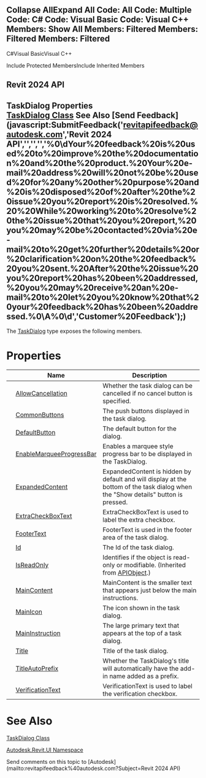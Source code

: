 ﻿

Collapse AllExpand All Code: All Code: Multiple Code: C# Code: Visual Basic Code: Visual C++  Members: Show All Members: Filtered Members: Filtered Members: Filtered   
---  
  
C#Visual BasicVisual C++

Include Protected MembersInclude Inherited Members

Revit 2024 API  
---  
TaskDialog Properties  
[TaskDialog Class](853afb57-7455-a636-9881-61a391118c16.md) See Also [Send Feedback](javascript:SubmitFeedback\('revitapifeedback@autodesk.com','Revit 2024 API','','','','%0\\dYour%20feedback%20is%20used%20to%20improve%20the%20documentation%20and%20the%20product.%20Your%20e-mail%20address%20will%20not%20be%20used%20for%20any%20other%20purpose%20and%20is%20disposed%20of%20after%20the%20issue%20you%20report%20is%20resolved.%20%20While%20working%20to%20resolve%20the%20issue%20that%20you%20report,%20you%20may%20be%20contacted%20via%20e-mail%20to%20get%20further%20details%20or%20clarification%20on%20the%20feedback%20you%20sent.%20After%20the%20issue%20you%20report%20has%20been%20addressed,%20you%20may%20receive%20an%20e-mail%20to%20let%20you%20know%20that%20your%20feedback%20has%20been%20addressed.%0\\A%0\\d','Customer%20Feedback'\);)  
---  
  
The [TaskDialog](853afb57-7455-a636-9881-61a391118c16.md) type exposes the following members.

# Properties

|  | Name | Description |
| --- | --- | --- |
|  | [AllowCancellation](72a2b8b0-1da8-2726-9da6-c03d76e13288.md) | Whether the task dialog can be cancelled if no cancel button is specified. |
|  | [CommonButtons](3d625bdb-4227-a923-8a1a-fc8076f9d4f6.md) | The push buttons displayed in the task dialog. |
|  | [DefaultButton](db31a684-fbd0-ef77-3910-cc65a73e5b63.md) | The default button for the dialog. |
|  | [EnableMarqueeProgressBar](b3a3412b-1f70-f7a6-a97f-12c51eaff104.md) | Enables a marquee style progress bar to be displayed in the TaskDialog. |
|  | [ExpandedContent](3aff0677-7049-fe66-f37b-fcfbd78f3872.md) | ExpandedContent is hidden by default and will display at the bottom of the task dialog when the "Show details" button is pressed. |
|  | [ExtraCheckBoxText](00a6d114-9937-11c6-f872-d987157a0d41.md) | ExtraCheckBoxText is used to label the extra checkbox. |
|  | [FooterText](7d4acc42-d796-7d44-4f59-fc94c1fb01da.md) | FooterText is used in the footer area of the task dialog. |
|  | [Id](4f0c2d64-6d66-2c88-828a-68dc6b10c4d6.md) | The Id of the task dialog. |
|  | [IsReadOnly](d516bcd2-a3fd-a578-58f6-f1add979bd07.md) | Identifies if the object is read-only or modifiable. (Inherited from [APIObject](beb86ef5-39ad-3f0d-0cd9-0c929387a2bb.md).) |
|  | [MainContent](0c2eb583-de3d-58f5-31ea-7ff71eae51a5.md) | MainContent is the smaller text that appears just below the main instructions. |
|  | [MainIcon](c249e25a-97a9-f869-c4a6-97a0a34fc9f9.md) | The icon shown in the task dialog. |
|  | [MainInstruction](03322859-aa16-1bef-e48d-aeb99ec6da1b.md) | The large primary text that appears at the top of a task dialog. |
|  | [Title](848f5f55-e02c-34bc-58c1-0cd49662cdd8.md) | Title of the task dialog. |
|  | [TitleAutoPrefix](109dc817-315c-924d-09d9-07dd1451df96.md) | Whether the TaskDialog's title will automatically have the add-in name added as a prefix. |
|  | [VerificationText](4fe05f90-43ba-5641-4030-52de7c83a754.md) | VerificationText is used to label the verification checkbox. |
  
# See Also

[TaskDialog Class](853afb57-7455-a636-9881-61a391118c16.md)

[Autodesk.Revit.UI Namespace](e86fd90a-8957-02a6-da7f-ced248966e3e.md)

Send comments on this topic to [Autodesk](mailto:revitapifeedback%40autodesk.com?Subject=Revit 2024 API)